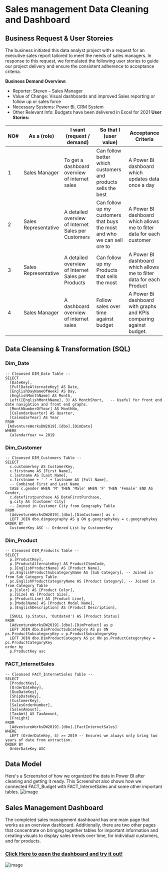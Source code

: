 # Sales management Data Cleaning and Dashboard

## Business Request & User Storeies
The business initiated this data analyst project with a request for an executive sales report tailored to meet the needs of sales managers. In response to this request, we formulated the 
following user stories to guide our project delivery and ensure the consistent adherence to acceptance criteria.

__Business Demand Overview:__
-	Reporter: Steven – Sales Manager
-	Value of Change: Visual dashboards and improved Sales reporting or follow up or sales force
-	Necessary Systems: Power BI, CRM System
-	Other Relevant Info: Budgets have been delivered in Excel for 2021
__User Stories:__

| NO# | As a (role) | I want (request / demand)  | So that I (user value) | Acceptance Criteria |
| -------- | -------- | -------- | -------- | -------- |
| 1 | Sales Manager | To get a dashboard overview of internet sales | Can follow better which customers and products sells the best | A Power BI dashboard which updates data once a day |
| 2 | Sales Representative | A detailed overview of Internet Sales per Customers | Can follow up my customers that buys the most and who we can sell ore to| A Power BI dashboard which allows me to filter data for each customer |
| 3 | Sales Representative | A detailed overview of Internet Sales per Products | Can follow up my Products that sells the most | A Power BI dashboard which allows me to filter data for each Product |
| 4 | Sales Manager | A dashboard overview of internet sales | Follow sales over time against budget | A Power Bi dashboard with graphs and KPIs comparing against budget. |

## Data Cleansing & Transformation (SQL)

### Dim_Date
```
-- Cleansed DIM_Date Table --
SELECT 
  [DateKey], 
  [FullDateAlternateKey] AS Date,  
  [EnglishDayNameOfWeek] AS Day, 
  [EnglishMonthName] AS Month, 
  Left([EnglishMonthName], 3) AS MonthShort,   -- Useful for front end date navigation and front end graphs.
  [MonthNumberOfYear] AS MonthNo, 
  [CalendarQuarter] AS Quarter, 
  [CalendarYear] AS Year 
FROM 
 [AdventureWorksDW2019].[dbo].[DimDate]
WHERE 
  CalendarYear >= 2019

```
### Dim_Customer
```
-- Cleansed DIM_Customers Table --
SELECT 
  c.customerkey AS CustomerKey, 
  c.firstname AS [First Name], 
  c.lastname AS [Last Name], 
  c.firstname + ' ' + lastname AS [Full Name], 
  -- Combined First and Last Name
  CASE c.gender WHEN 'M' THEN 'Male' WHEN 'F' THEN 'Female' END AS Gender,
  c.datefirstpurchase AS DateFirstPurchase, 
  g.city AS [Customer City] 
  -- Joined in Customer City from Geography Table
FROM 
  [AdventureWorksDW2019].[dbo].[DimCustomer] as c
  LEFT JOIN dbo.dimgeography AS g ON g.geographykey = c.geographykey 
ORDER BY 
  CustomerKey ASC -- Ordered List by CustomerKey

```

### Dim_Product
```
-- Cleansed DIM_Products Table --
SELECT 
  p.[ProductKey], 
  p.[ProductAlternateKey] AS ProductItemCode, 
  p.[EnglishProductName] AS [Product Name], 
  ps.EnglishProductSubcategoryName AS [Sub Category], -- Joined in from Sub Category Table
  pc.EnglishProductCategoryName AS [Product Category], -- Joined in from Category Table
  p.[Color] AS [Product Color], 
  p.[Size] AS [Product Size], 
  p.[ProductLine] AS [Product Line], 
  p.[ModelName] AS [Product Model Name], 
  p.[EnglishDescription] AS [Product Description], 

  ISNULL (p.Status, 'Outdated') AS [Product Status] 
FROM 
  [AdventureWorksDW2019].[dbo].[DimProduct] as p
  LEFT JOIN dbo.DimProductSubcategory AS ps ON ps.ProductSubcategoryKey = p.ProductSubcategoryKey 
  LEFT JOIN dbo.DimProductCategory AS pc ON ps.ProductCategoryKey = pc.ProductCategoryKey 
order by 
  p.ProductKey asc

```

### FACT_InternetSales
```
-- Cleansed FACT_InternetSales Table --
SELECT 
  [ProductKey], 
  [OrderDateKey], 
  [DueDateKey], 
  [ShipDateKey], 
  [CustomerKey], 
  [SalesOrderNumber],  
  [SalesAmount],  
  [TaxAmt] AS TaxAmount,
  [Freight]
FROM 
  [AdventureWorksDW2019].[dbo].[FactInternetSales]
WHERE 
  LEFT (OrderDateKey, 4) >= 2019 -- Ensures we always only bring two years of date from extraction.
ORDER BY
  OrderDateKey ASC

```

## Data Model
Here's a Screenshot of how we organized the data in Power BI after cleaning and getting it ready. This Screenshot also shows how we connected FACT_Budget with FACT_InternetSales and some other important tables.
![image](https://github.com/RawanHamza/Sales_Management/assets/62294577/9f463087-f820-4036-bdfa-94486c98cdf8)

## Sales Management Dashboard
The completed sales management dashboard has one main page that works as an overview dashboard. Additionally, there are two other pages that concentrate on bringing together tables for important information and creating visuals to display sales trends over time, for individual customers, and for products.

### [Click Here to open the dashboard and try it out!](https://www.novypro.com/project/sales-management-3)

![image](https://github.com/RawanHamza/Sales_Management/assets/62294577/08c6c0f0-93ee-43be-973e-d7754c59f169)

